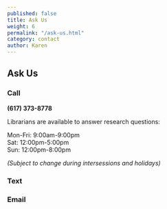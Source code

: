 ```yaml
---
published: false
title: Ask Us
weight: 6
permalink: "/ask-us.html"
category: contact
author: Karen
---
```


## Ask Us
### Call 
**(617) 373-8778** 

Librarians are available to answer research questions:

Mon-Fri: 9:00am-9:00pm  
Sat: 12:00pm-5:00pm  
Sun: 12:00pm-8:00pm 

*(Subject to change during intersessions and holidays)*
### Text
### Email